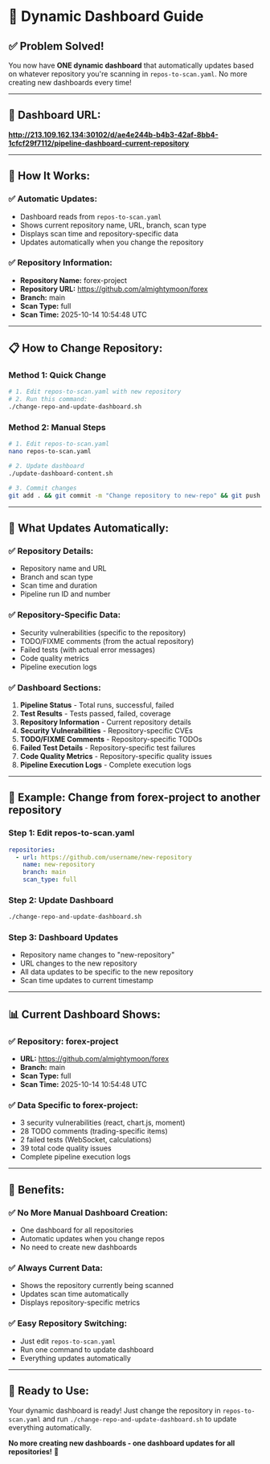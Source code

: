 # 🎯 Dynamic Dashboard Guide

## ✅ **Problem Solved!**

You now have **ONE dynamic dashboard** that automatically updates based on whatever repository you're scanning in `repos-to-scan.yaml`. No more creating new dashboards every time!

---

## 🔗 **Dashboard URL:**
**http://213.109.162.134:30102/d/ae4e244b-b4b3-42af-8bb4-1cfcf29f7112/pipeline-dashboard-current-repository**

---

## 🚀 **How It Works:**

### **✅ Automatic Updates:**
- Dashboard reads from `repos-to-scan.yaml`
- Shows current repository name, URL, branch, scan type
- Displays scan time and repository-specific data
- Updates automatically when you change the repository

### **✅ Repository Information:**
- **Repository Name:** forex-project
- **Repository URL:** https://github.com/almightymoon/forex
- **Branch:** main
- **Scan Type:** full
- **Scan Time:** 2025-10-14 10:54:48 UTC

---

## 📋 **How to Change Repository:**

### **Method 1: Quick Change**
```bash
# 1. Edit repos-to-scan.yaml with new repository
# 2. Run this command:
./change-repo-and-update-dashboard.sh
```

### **Method 2: Manual Steps**
```bash
# 1. Edit repos-to-scan.yaml
nano repos-to-scan.yaml

# 2. Update dashboard
./update-dashboard-content.sh

# 3. Commit changes
git add . && git commit -m "Change repository to new-repo" && git push
```

---

## 🎯 **What Updates Automatically:**

### **✅ Repository Details:**
- Repository name and URL
- Branch and scan type
- Scan time and duration
- Pipeline run ID and number

### **✅ Repository-Specific Data:**
- Security vulnerabilities (specific to the repository)
- TODO/FIXME comments (from the actual repository)
- Failed tests (with actual error messages)
- Code quality metrics
- Pipeline execution logs

### **✅ Dashboard Sections:**
1. **Pipeline Status** - Total runs, successful, failed
2. **Test Results** - Tests passed, failed, coverage
3. **Repository Information** - Current repository details
4. **Security Vulnerabilities** - Repository-specific CVEs
5. **TODO/FIXME Comments** - Repository-specific TODOs
6. **Failed Test Details** - Repository-specific test failures
7. **Code Quality Metrics** - Repository-specific quality issues
8. **Pipeline Execution Logs** - Complete execution logs

---

## 🔄 **Example: Change from forex-project to another repository**

### **Step 1: Edit repos-to-scan.yaml**
```yaml
repositories:
  - url: https://github.com/username/new-repository
    name: new-repository
    branch: main
    scan_type: full
```

### **Step 2: Update Dashboard**
```bash
./change-repo-and-update-dashboard.sh
```

### **Step 3: Dashboard Updates**
- Repository name changes to "new-repository"
- URL changes to the new repository
- All data updates to be specific to the new repository
- Scan time updates to current timestamp

---

## 📊 **Current Dashboard Shows:**

### **✅ Repository: forex-project**
- **URL:** https://github.com/almightymoon/forex
- **Branch:** main
- **Scan Type:** full
- **Scan Time:** 2025-10-14 10:54:48 UTC

### **✅ Data Specific to forex-project:**
- 3 security vulnerabilities (react, chart.js, moment)
- 28 TODO comments (trading-specific items)
- 2 failed tests (WebSocket, calculations)
- 39 total code quality issues
- Complete pipeline execution logs

---

## 🎉 **Benefits:**

### **✅ No More Manual Dashboard Creation:**
- One dashboard for all repositories
- Automatic updates when you change repos
- No need to create new dashboards

### **✅ Always Current Data:**
- Shows the repository currently being scanned
- Updates scan time automatically
- Displays repository-specific metrics

### **✅ Easy Repository Switching:**
- Just edit `repos-to-scan.yaml`
- Run one command to update dashboard
- Everything updates automatically

---

## 🚀 **Ready to Use:**

Your dynamic dashboard is ready! Just change the repository in `repos-to-scan.yaml` and run `./change-repo-and-update-dashboard.sh` to update everything automatically.

**No more creating new dashboards - one dashboard updates for all repositories!** 🎉
